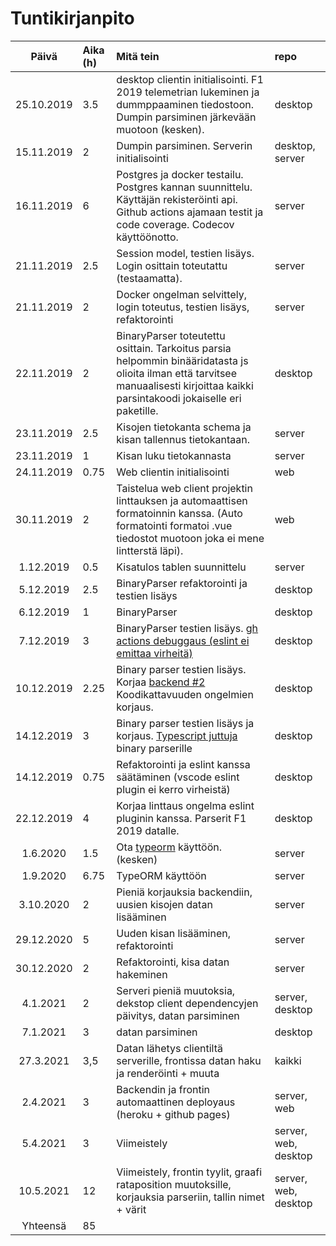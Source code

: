 # Tuntikirjanpito

| Päivä | Aika (h) | Mitä tein  | repo
| :----:|:-----| :-----| :-----|
| 25.10.2019 | 3.5    | desktop clientin initialisointi. F1 2019 telemetrian lukeminen ja dummppaaminen tiedostoon. Dumpin parsiminen järkevään muotoon (kesken). | desktop |
| 15.11.2019 | 2    | Dumpin parsiminen. Serverin initialisointi | desktop, server |
| 16.11.2019 | 6    | Postgres ja docker testailu. Postgres kannan suunnittelu. Käyttäjän rekisteröinti api. Github actions ajamaan testit ja code coverage. Codecov käyttöönotto.  | server |
| 21.11.2019 | 2.5    | Session model, testien lisäys. Login osittain toteutattu (testaamatta).  | server |
| 21.11.2019 | 2    | Docker ongelman selvittely, login toteutus, testien lisäys, refaktorointi  | server |
| 22.11.2019 | 2    | BinaryParser toteutettu osittain. Tarkoitus parsia helpommin binääridatasta js olioita ilman että tarvitsee manuaalisesti kirjoittaa kaikki parsintakoodi jokaiselle eri paketille.  | desktop |
| 23.11.2019 | 2.5    | Kisojen tietokanta schema ja kisan tallennus tietokantaan.  | server |
| 23.11.2019 | 1    | Kisan luku tietokannasta  | server |
| 24.11.2019 | 0.75    | Web clientin initialisointi  | web |
| 30.11.2019 | 2    | Taistelua web client projektin linttauksen ja automaattisen formatoinnin kanssa. (Auto formatointi formatoi .vue tiedostot muotoon joka ei mene lintterstä läpi).   | web |
| 1.12.2019 | 0.5    | Kisatulos tablen suunnittelu   | server |
| 5.12.2019 | 2.5   | BinaryParser refaktorointi ja testien lisäys   | desktop |
| 6.12.2019 | 1   | BinaryParser | desktop |
| 7.12.2019 | 3   | BinaryParser testien lisäys. [gh actions debuggaus (eslint ei emittaa virheitä)](https://github.com/FINDarkside/tobenamed-desktop-client/issues/2) | desktop |
| 10.12.2019 | 2.25   | Binary parser testien lisäys. Korjaa [backend #2](https://github.com/FINDarkside/tobenamed-desktop-client/issues/2) Koodikattavuuden ongelmien korjaus.| desktop |
| 14.12.2019 | 3   | Binary parser testien lisäys ja korjaus. [Typescript juttuja](https://github.com/FINDarkside/tobenamed-desktop-client/issues/4) binary parserille| desktop |
| 14.12.2019 | 0.75   | Refaktorointi ja eslint kanssa säätäminen (vscode eslint plugin ei kerro virheistä)| desktop |
| 22.12.2019 | 4   | Korjaa linttaus ongelma eslint pluginin kanssa. Parserit F1 2019 datalle. | desktop |
| 1.6.2020 | 1.5   | Ota [typeorm](https://github.com/typeorm/typeorm) käyttöön. (kesken) | server |
| 1.9.2020 | 6.75    | TypeORM käyttöön | server |
| 3.10.2020 | 2    | Pieniä korjauksia backendiin, uusien kisojen datan lisääminen  | server |
| 29.12.2020 | 5    | Uuden kisan lisääminen, refaktorointi  | server |
| 30.12.2020 | 2    | Refaktorointi, kisa datan hakeminen  | server |
| 4.1.2021 | 2    | Serveri pieniä muutoksia, dekstop client dependencyjen päivitys, datan parsiminen  | server, desktop |
| 7.1.2021 | 3    | datan parsiminen  | desktop |
| 27.3.2021 | 3,5    | Datan lähetys clientiltä serverille, frontissa datan haku ja renderöinti + muuta  | kaikki |
| 2.4.2021 | 3    | Backendin ja frontin automaattinen deployaus (heroku + github pages)  | server, web |
| 5.4.2021 | 3    | Viimeistely  | server, web, desktop |
| 10.5.2021 | 12    | Viimeistely, frontin tyylit, graafi rataposition muutoksille, korjauksia parseriin, tallin nimet + värit  | server, web, desktop |
| Yhteensä   | 85   | | 
